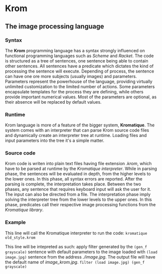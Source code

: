 # **Krom**
## The image processing language


### Syntax

   The **Krom** programming language has a syntax strongly influenced on
functional programming languages such as _Scheme_ and _Racket_. The code is
structured as a tree of sentences, one sentence being able to contain
other sentences.
    All sentences have a predicate which dictates the kind
of processing the sentence will execute. Depending of process, the sentence
can have one ore more subjects (usually images) and parameters.
    Parameters represent the powerhouse of the language, providing virtually
unlimited customization to the limited number of actions. Some parameters
encapsulate templates for the process they are defining, while others provide
important numerical values. Most of the parameters are optional, as their
absence will be replaced by default values.


### Runtime

   Krom language is more of a feature of the bigger system, **Kromatique**. The
system comes with an interpreter that can parse Krom source code files and
dynamically create an interpreter tree at runtime. Loading files and input
parameters into the tree it's a simple matter.


### Source code

   Krom code is writen into plain text files having file extension _.krom_,
which have to be parsed at runtime by the _Kromatique interpreter_.
    While in parsing phase, the sentences will be evaluated in depth, from the
higher levels to the lower ones. In this phase, all syntax errors are reported.
After the parsing is complete, the interpretation takes place.
    Between the two phases, any sentence that requires keyboard input will ask
the user for it. The input can also be directed from a file.
    The interpretation phase imply solving the interpreter tree from the lower
levels to the upper ones. In this phase, predicates call their respective
image processing functions from the _Kromatique library_.


### Example
   This line will call the Kromatique interpreter to run the code:
        `kromatique old_style.krom`

   This line will be intepreted as such: apply filter generated by the
`(gen_f grayscale)` sentence with default parameters to the image loaded with
`(load image.jpg)` sentence from the address _./image.jpg_. The output file
will have the default name of _image_krom.jpg_.
        `filter (load image.jpg) (gen_f grayscale)`
